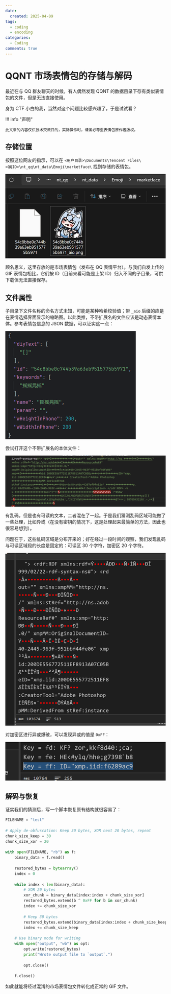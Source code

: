 ```yaml
---
date:
  created: 2025-04-09
tags:
  - coding
  - encoding
categories:
  - Coding
comments: true
---
```


# QQNT 市场表情包的存储与解码

最近在与 QQ 群友聊天的时候，有人偶然发现 QQNT 的数据目录下存有类似表情包的文件，但是无法直接使用。

身为 CTF 小白的我，当然对这个问题比较感兴趣了，于是试试看？<!-- more -->

!!! info "声明"

    此文章的内容仅供技术交流目的，实际操作时，请务必尊重表情包原作者版权。

## 存储位置

按照这位网友的指示，可以在 `<用户目录>\Documents\Tencent Files\<QQID>\nt_qq\nt_data\Emoji\marketface\` 找到存储的表情包。

![某个子目录下存放的表情包](img/mkface-dir.png)

顾名思义，这里存放的是市场表情包（发布在 QQ 表情平台）。与我们自发上传的 GIF 表情包相比，它们按 ID（目前来看可能是上架 ID）归入不同的子目录，可供下载但无法直接保存。

## 文件属性

子目录下文件名称的命名方式未知，可能是某种哈希校验值；带 `_aio` 后缀的应是在表情选择界面显示的缩略图。以此类推，不带扩展名的文件应该是动态表情本体。参考表情包信息的 JSON 数据，可以证实这一点：

![JSON 序列化的表情包信息数据](img/face-data-json.png)

尝试打开这个不带扩展名的本体文件：

![原来的文件](img/gif-original.png)

有乱码，但是也有可读的文本，二者混在了一起。于是我们猜测乱码区域可能做了一些处理，比如异或（在没有密钥的情况下，这是处理起来最简单的方法，因此也很容易想到）。

问题在于，这些乱码区域是分布开来的；好在经过一段时间的观察，我们发现乱码与可读区域段的长度是固定的：可读区 30 个字符，加密区 20 个字符。

![对文件分段](img/gif-split.png)

对加密区进行异或爆破，可以发现异或的值是 `0xFF`：

![异或爆破](img/xor-key.png)

## 解码与恢复

证实我们的猜测后，写一个脚本恢复原有结构就很容易了：

```python
FILENAME = "test"

# Apply de-obfuscation: Keep 30 bytes, XOR next 20 bytes, repeat
chunk_size_keep = 30
chunk_size_xor = 20

with open(FILENAME, "rb") as f:
    binary_data = f.read()

    restored_bytes = bytearray()
    index = 0

    while index < len(binary_data):
        # XOR 20 bytes
        xor_chunk = binary_data[index:index + chunk_size_xor]
        restored_bytes.extend(b ^ 0xFF for b in xor_chunk)
        index += chunk_size_xor

        # Keep 30 bytes
        restored_bytes.extend(binary_data[index:index + chunk_size_keep])
        index += chunk_size_keep

    # Use binary mode for writing
    with open("output", "wb") as opt:
        opt.write(restored_bytes)
        print("Wrote output file to `output`.")

        opt.close()

    f.close()
```

如此就能将经过混淆的市场表情包文件转化成正常的 GIF 文件。
